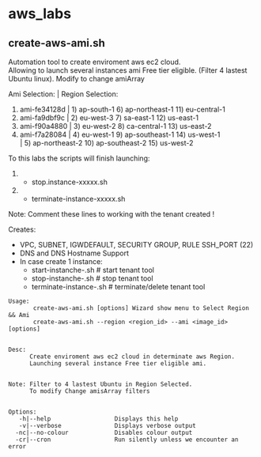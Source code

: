 # aws_labs

## create-aws-ami.sh
Automation tool to create enviroment aws ec2 cloud.                        
Allowing to launch several instances ami Free tier eligible.
(Filter 4 lastest Ubuntu linux). Modify to change amiArray

Ami Selection:   |   Region Selection:
1) ami-fe34128d  |   1) ap-south-1	    6) ap-northeast-1   11) eu-central-1
2) ami-fa9dbf9c  |   2) eu-west-3	      7) sa-east-1        12) us-east-1
3) ami-f90a4880  |   3) eu-west-2       8) ca-central-1     13) us-east-2   
4) ami-f7a28084  |   4) eu-west-1	      9) ap-southeast-1   14) us-west-1  
                 |   5) ap-northeast-2  10) ap-southeast-2  15) us-west-2

To this labs the scripts will finish launching:
   1. - stop.instance-xxxxx.sh
   2. - terminate-instance-xxxxx.sh

Note: Comment these lines to working with the tenant created !

Creates:
  - VPC, SUBNET, IGWDEFAULT, SECURITY GROUP, RULE SSH_PORT (22)
  - DNS and DNS Hostname Support
  - In case create 1 instance:
    - start-instanche-<randomNumber>.sh    # start tenant tool
    - stop-instanche-<randomNumber>.sh     # stop tenant tool
    - terminate-instance-<randomNumber>.sh # terminate/delete tenant tool
```
Usage:
       create-aws-ami.sh [options] Wizard show menu to Select Region && Ami
       create-aws-ami.sh --region <region_id> --ami <image_id> [options]


Desc:
      Create enviroment aws ec2 cloud in determinate aws Region.
      Launching several instance Free tier eligible ami.


Note: Filter to 4 lastest Ubuntu in Region Selected.
      To modify Change amisArray filters


Options:
   -h|--help                  Displays this help
   -v|--verbose               Displays verbose output
  -nc|--no-colour             Disables colour output
  -cr|--cron                  Run silently unless we encounter an error
